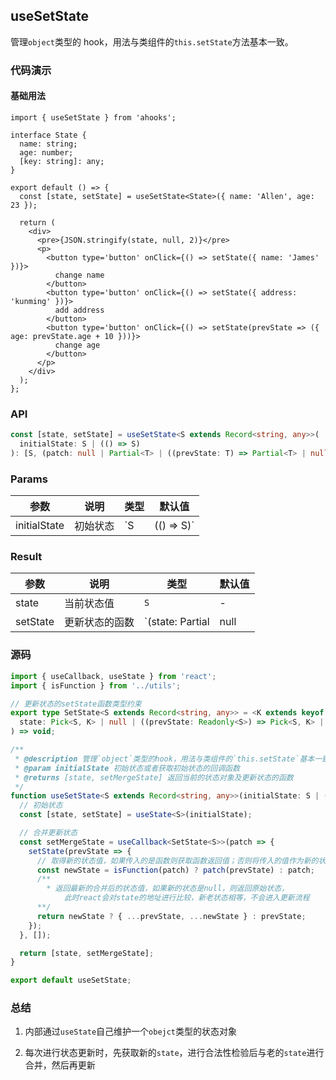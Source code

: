 ## useSetState

管理`object`类型的 hook，用法与类组件的`this.setState`方法基本一致。

### 代码演示

#### 基础用法

```react
import { useSetState } from 'ahooks';

interface State {
  name: string;
  age: number;
  [key: string]: any;
}

export default () => {
  const [state, setState] = useSetState<State>({ name: 'Allen', age: 23 });

  return (
    <div>
      <pre>{JSON.stringify(state, null, 2)}</pre>
      <p>
        <button type='button' onClick={() => setState({ name: 'James' })}>
          change name
        </button>
        <button type='button' onClick={() => setState({ address: 'kunming' })}>
          add address
        </button>
        <button type='button' onClick={() => setState(prevState => ({ age: prevState.age + 10 }))}>
          change age
        </button>
      </p>
    </div>
  );
};
```

### API

```typescript
const [state, setState] = useSetState<S extends Record<string, any>>(
  initialState: S | (() => S)
): [S, (patch: null | Partial<T> | ((prevState: T) => Partial<T> | null)) => void]
```

### Params

| 参数         | 说明     | 类型            | 默认值 |
| ------------ | -------- | --------------- | ------ |
| initialState | 初始状态 | `S | (() => S)` | -      |

### Result

| 参数     | 说明           | 类型                                                         | 默认值 |
| -------- | -------------- | ------------------------------------------------------------ | ------ |
| state    | 当前状态值     | `S`                                                          | -      |
| setState | 更新状态的函数 | `(state: Partial<S> | null | ((prevState: Readonly<S>) => Partial<S> | null)) => void` | -      |

### 源码

```typescript
import { useCallback, useState } from 'react';
import { isFunction } from '../utils';

// 更新状态的setState函数类型约束
export type SetState<S extends Record<string, any>> = <K extends keyof S>(
  state: Pick<S, K> | null | ((prevState: Readonly<S>) => Pick<S, K> | S | null),
) => void;

/**
 * @description 管理`object`类型的hook，用法与类组件的`this.setState`基本一致
 * @param initialState 初始状态或者获取初始状态的回调函数
 * @returns [state, setMergeState] 返回当前的状态对象及更新状态的函数
 */
function useSetState<S extends Record<string, any>>(initialState: S | (() => S)): [S, SetState<S>] {
  // 初始状态
  const [state, setState] = useState<S>(initialState);

  // 合并更新状态
  const setMergeState = useCallback<SetState<S>>(patch => {
    setState(prevState => {
      // 取得新的状态值，如果传入的是函数则获取函数返回值；否则将传入的值作为新的状态
      const newState = isFunction(patch) ? patch(prevState) : patch;
      /** 
      	* 返回最新的合并后的状态值，如果新的状态是null，则返回原始状态，
      		此时react会对state的地址进行比较，新老状态相等，不会进入更新流程 
      **/
      return newState ? { ...prevState, ...newState } : prevState;
    });
  }, []);

  return [state, setMergeState];
}

export default useSetState;
```

### 总结

1. 内部通过`useState`自己维护一个`obejct`类型的状态对象

2. 每次进行状态更新时，先获取新的`state`，进行合法性检验后与老的`state`进行合并，然后再更新
